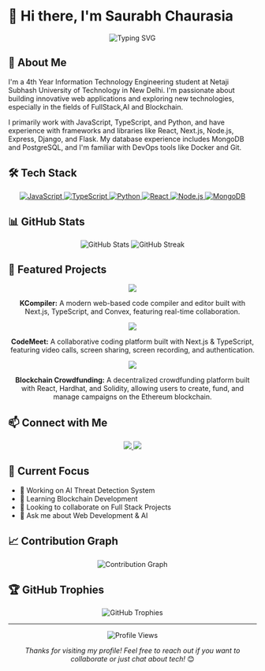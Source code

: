 # 👋 Hi there, I'm Saurabh Chaurasia

<div align="center">
  <img src="https://readme-typing-svg.herokuapp.com?font=Fira+Code&weight=500&size=40&pause=1000&color=2196F3&center=true&vCenter=true&random=false&width=600&height=100&lines=Full+Stack+Developer;Problem+Solver;Tech+Enthusiast" alt="Typing SVG" />
</div>

## 🚀 About Me

I'm a 4th Year Information Technology Engineering student at Netaji Subhash University of Technology in New Delhi. I'm passionate about building innovative web applications and exploring new technologies, especially in the fields of FullStack,AI and Blockchain.

I primarily work with JavaScript, TypeScript, and Python, and have experience with frameworks and libraries like React, Next.js, Node.js, Express, Django, and Flask. My database experience includes MongoDB and PostgreSQL, and I'm familiar with DevOps tools like Docker and Git.

## 🛠️ Tech Stack

<div align="center">
  <a href="https://developer.mozilla.org/en-US/docs/Web/JavaScript">
    <img src="https://img.icons8.com/color/48/000000/javascript--v1.png" alt="JavaScript"/>
  </a>
  <a href="https://www.typescriptlang.org/">
    <img src="https://img.icons8.com/color/48/000000/typescript.png" alt="TypeScript"/>
  </a>
  <a href="https://www.python.org/">
    <img src="https://img.icons8.com/color/48/000000/python--v1.png" alt="Python"/>
  </a>
  <a href="https://reactjs.org/">
    <img src="https://img.icons8.com/color/48/000000/react-native.png" alt="React"/>
  </a>
  <a href="https://nodejs.org/">
    <img src="https://img.icons8.com/color/48/000000/node-js.png" alt="Node.js"/>
  </a>
  <a href="https://www.mongodb.com/">
    <img src="https://img.icons8.com/color/48/000000/mongodb.png" alt="MongoDB"/>
  </a>
</div>

## 📊 GitHub Stats

<div align="center">
  <img src="https://github-readme-stats.vercel.app/api?username=srv-23&show_icons=true&theme=radical" alt="GitHub Stats" />
  <img src="https://github-readme-streak-stats.herokuapp.com/?user=srv-23&theme=radical" alt="GitHub Streak" />
</div>

## 🌟 Featured Projects

<div align="center">
  <a href="https://github.com/srv-23/KCompiler">
    <img src="https://github-readme-stats.vercel.app/api/pin/?username=srv-23&repo=KCompiler&theme=radical" />
  </a>
  <p><strong>KCompiler:</strong> A modern web-based code compiler and editor built with Next.js, TypeScript, and Convex, featuring real-time collaboration.</p>

  <a href="https://github.com/srv-23/codemeet">
    <img src="https://github-readme-stats.vercel.app/api/pin/?username=srv-23&repo=codemeet&theme=radical" />
  </a>
  <p><strong>CodeMeet:</strong> A collaborative coding platform built with Next.js & TypeScript, featuring video calls, screen sharing, screen recording, and authentication.</p>

  <a href="https://github.com/srv-23/blockchain-crowdfunding">
    <img src="https://github-readme-stats.vercel.app/api/pin/?username=srv-23&repo=blockchain-crowdfunding&theme=radical" />
  </a>
  <p><strong>Blockchain Crowdfunding:</strong> A decentralized crowdfunding platform built with React, Hardhat, and Solidity, allowing users to create, fund, and manage campaigns on the Ethereum blockchain.</p>
</div>

## 📫 Connect with Me

<div align="center">
  <a href="https://linkedin.com/in/saurabh-chaurasia-634683263">
    <img src="https://img.shields.io/badge/LinkedIn-0077B5?style=for-the-badge&logo=linkedin&logoColor=white" />
  </a>
  <a href="mailto:YOUR_EMAIL">
    <img src="https://img.shields.io/badge/Gmail-D14836?style=for-the-badge&logo=gmail&logoColor=white" />
  </a>
</div>

## 🎯 Current Focus

- 🔭 Working on AI Threat Detection System
- 🌱 Learning Blockchain Development
- 👯 Looking to collaborate on Full Stack Projects
- 💬 Ask me about Web Development & AI

## 📈 Contribution Graph

<div align="center">
  <img src="https://github-readme-activity-graph.vercel.app/graph?username=srv-23&theme=radical" alt="Contribution Graph" />
</div>

## 🏆 GitHub Trophies

<div align="center">
  <img src="https://github-profile-trophy.vercel.app/?username=srv-23&theme=radical&no-frame=false&no-bg=true&margin-w=4" alt="GitHub Trophies" />
</div>

---

<div align="center">
  <img src="https://komarev.com/ghpvc/?username=srv-23&style=flat-square&color=blue" alt="Profile Views" />
  
  *Thanks for visiting my profile! Feel free to reach out if you want to collaborate or just chat about tech!* 😊
</div> 